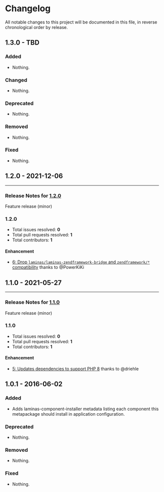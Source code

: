 # Changelog

All notable changes to this project will be documented in this file, in reverse chronological order by release.

## 1.3.0 - TBD

### Added

- Nothing.

### Changed

- Nothing.

### Deprecated

- Nothing.

### Removed

- Nothing.

### Fixed

- Nothing.

## 1.2.0 - 2021-12-06


-----

### Release Notes for [1.2.0](https://github.com/laminas/laminas-mvc-plugins/milestone/3)

Feature release (minor)

### 1.2.0

- Total issues resolved: **0**
- Total pull requests resolved: **1**
- Total contributors: **1**

#### Enhancement

 - [6: Drop `laminas/laminas-zendframework-bridge` and `zendframework/*` compatibility](https://github.com/laminas/laminas-mvc-plugins/pull/6) thanks to @PowerKiKi

## 1.1.0 - 2021-05-27


-----

### Release Notes for [1.1.0](https://github.com/laminas/laminas-mvc-plugins/milestone/1)

Feature release (minor)

### 1.1.0

- Total issues resolved: **0**
- Total pull requests resolved: **1**
- Total contributors: **1**

#### Enhancement

 - [5: Updates dependencies to support PHP 8](https://github.com/laminas/laminas-mvc-plugins/pull/5) thanks to @driehle

## 1.0.1 - 2016-06-02

### Added

- Adds laminas-component-installer metadata listing each component this metapackage
  should install in application configuration.

### Deprecated

- Nothing.

### Removed

- Nothing.

### Fixed

- Nothing.

